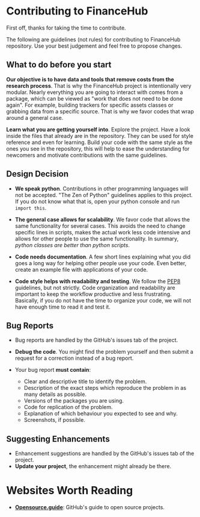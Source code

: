 # Contributing to FinanceHub
First off, thanks for taking the time to contribute.

The following are guidelines (not rules) for contributing to FinanceHub
repository. Use your best judgement and feel free to propose changes.

## What to do before you start

**Our objective is to have data and tools that remove costs from the
research process**. That is why the FinanceHub project is intentionally
very modular. Nearly everything you are going to interact with comes
from a package, which can be viewed as "work that does not need to be
done again". For example, building trackers for specific assets classes
or grabbing data from a specific source. That is why we favor codes that
wrap around a general case.

**Learn what you are getting yourself into**. Explore the project.
Have a look inside the files that already are in the repository. They
can be used for style reference and even for learning. Build your code
with the same style as the ones you see in the repository, this will
help to ease the understanding for newcomers and motivate contributions
with the same guidelines.


## Design Decision

* **We speak python**. Contributions in other programming languages will
not be accepted. "The Zen of Python" guidelines applies to this project.
If you do not know what that is, open your python console and run
`import this`.

* **The general case allows for scalability**. We favor code that allows
the same functionality for several cases. This avoids the need to
change specific lines in scripts, makes the actual work less code
intensive and allows for other people to use the same functionality. In
summary, *python classes are better than python scripts*.

* **Code needs documentation**. A few short lines explaining what you
did goes a long way for helping other people use your code. Even better,
create an example file with applications of your code.

* **Code style helps with readability and testing**. We follow the
[PEP8](https://www.python.org/dev/peps/pep-0008/) guidelines, but not
strictly. Code organization and readability are important to keep the
workflow productive and less frustrating. Basically, if you do not have
the time to organize your code, we will not have enough time to read it
and test it.

## Bug Reports

* Bug reports are handled by the GitHub's issues tab of the project.
* **Debug the code**. You might find the problem yourself and then
submit a request for a correction instead of a bug report.

* Your bug report **must contain**:
    * Clear and descriptive title to identify the problem.
    * Description of the exact steps which reproduce the problem in as many details as possible.
    * Versions of the packages you are using.
    * Code for replication of the problem.
    * Explanation of which behaviour you expected to see and why.
    * Screenshots, if possible.

## Suggesting Enhancements

* Enhancement suggestions are handled by the GitHub's issues tab of the project.
* **Update your project**, the enhancement might already be there.

# Websites Worth Reading
 * **[Opensource.guide](https://opensource.guide/)**: GitHub's guide to open
 source projects.
